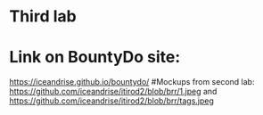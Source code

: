 # Third lab
# Link on BountyDo site:
https://iceandrise.github.io/bountydo/
#Mockups from second lab: 
https://github.com/iceandrise/itirod2/blob/brr/1.jpeg and https://github.com/iceandrise/itirod2/blob/brr/tags.jpeg
